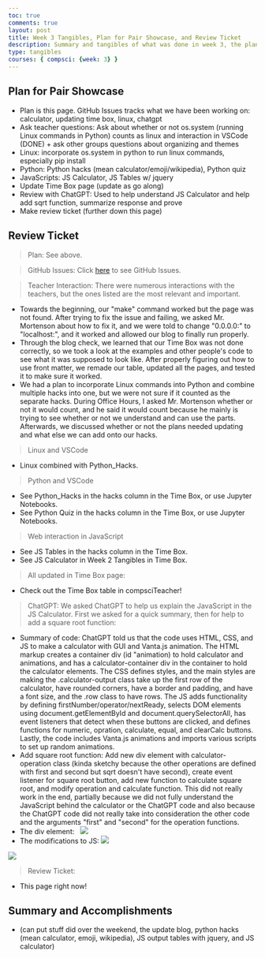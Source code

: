 ```yaml
---
toc: true
comments: true
layout: post
title: Week 3 Tangibles, Plan for Pair Showcase, and Review Ticket
description: Summary and tangibles of what was done in week 3, the plan for the pair showcase, and the review ticket
type: tangibles
courses: { compsci: {week: 3} }
---
```

## Plan for Pair Showcase
- Plan is this page. GitHub Issues tracks what we have been working on: calculator, updating time box, linux, chatgpt
- Ask teacher questions: Ask about whether or not os.system (running Linux commands in Python) counts as linux and interaction in VSCode (DONE) + ask other groups questions about organizing and themes
- Linux: incorporate os.system in python to run linux commands, especially pip install
- Python: Python hacks (mean calculator/emoji/wikipedia), Python quiz
- JavaScripts: JS Calculator, JS Tables w/ jquery
- Update Time Box page (update as go along)
- Review with ChatGPT: Used to help understand JS Calculator and help add sqrt function, summarize response and prove
- Make review ticket (further down this page)

## Review Ticket
> Plan: See above.

> GitHub Issues: Click <a href="https://github.com/JasonGao76/students/issues" target="_blank">here</a> to see GitHub Issues.

> Teacher Interaction: There were numerous interactions with the teachers, but the ones listed are the most relevant and important.
- Towards the beginning, our "make" command worked but the page was not found. After trying to fix the issue and failing, we asked Mr. Mortenson about how to fix it, and we were told to change "0.0.0.0:" to "localhost:", and it worked and allowed our blog to finally run properly.
- Through the blog check, we learned that our Time Box was not done correctly, so we took a look at the examples and other people's code to see what it was supposed to look like. After properly figuring out how to use front matter, we remade our table, updated all the pages, and tested it to make sure it worked.
- We had a plan to incorporate Linux commands into Python and combine multiple hacks into one, but we were not sure if it counted as the separate hacks. During Office Hours, I asked Mr. Mortenson whether or not it would count, and he said it would count because he mainly is trying to see whether or not we understand and can use the parts. Afterwards, we discussed whether or not the plans needed updating and what else we can add onto our hacks.

> Linux and VSCode
- Linux combined with Python_Hacks.

> Python and VSCode
- See Python_Hacks in the hacks column in the Time Box, or use Jupyter Notebooks.
- See Python Quiz in the hacks column in the Time Box, or use Jupyter Notebooks.

> Web interaction in JavaScript
- See JS Tables in the hacks column in the Time Box.
- See JS Calculator in Week 2 Tangibles in Time Box.

> All updated in Time Box page: 
- Check out the Time Box table in compsciTeacher!

> ChatGPT: We asked ChatGPT to help us explain the JavaScript in the JS Calculator. First we asked for a quick summary, then for help to add a square root function:
- Summary of code: ChatGPT told us that the code uses HTML, CSS, and JS to make a calculator with GUI and Vanta.js animation. The HTML markup creates a container div (id "animation) to hold calculator and animations, and has a calculator-container div in the container to hold the calculator elements. The CSS defines styles, and the main styles are making the .calculator-output class take up the first row of the calculator, have rounded corners, have a border and padding, and have a font size, and the .row class to have rows. The JS adds functionality by defining firstNumber/operator/nextReady, selects DOM elements using document.getElementById and document.querySelectorAll, has event listeners that detect when these buttons are clicked, and defines functions for numeric, opration, calculate, equal, and clearCalc buttons. Lastly, the code includes Vanta.js animations and imports various scripts to set up random animations.
- Add square root function: Add new div element with calculator-operation class (kinda sketchy because the other operations are defined with first and second but sqrt doesn't have second), create event listener for square root button, add new function to calculate square root, and modify operation and calculate function. This did not really work in the end, partially because we did not fully understand the JavaScript behind the calculator or the ChatGPT code and also because the ChatGPT code did not really take into consideration the other code and the arguments "first" and "second" for the operation functions.
- The div element: &nbsp; <img src="https://media.discordapp.net/attachments/1143438030749847604/1148881519570604132/image.png">
- The modifications to JS: <img src="https://media.discordapp.net/attachments/1143438030749847604/1148881587140833310/image.png">
<img src="https://media.discordapp.net/attachments/1143438030749847604/1148881626026225684/image.png">

> Review Ticket:
- This page right now!


## Summary and Accomplishments
- (can put stuff did over the weekend, the update blog, python hacks (mean calculator, emoji, wikipedia), JS output tables with jquery, and JS calculator)